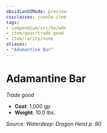 ```yaml
---
obsidianUIMode: preview
cssclasses: json5e-item
tags:
- compendium/src/5e/wdh
- item/gear/trade-good
- item/rarity/none
aliases: 
- "Adamantine Bar"
---
```

# Adamantine Bar
*Trade good*  

- **Cost**: 1,000 gp
- **Weight**: 10.0 lbs.

*Source: Waterdeep: Dragon Heist p. 90*